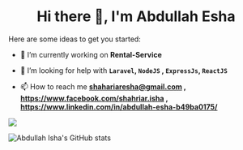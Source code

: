 <link rel="stylesheet" href="https://cdn.jsdelivr.net/gh/devicons/devicon@v2.11.0/devicon.min.css">

<h1 align="center">Hi there 👋, I'm Abdullah Esha</h1>

Here are some ideas to get you started:

- 🔭 I’m currently working on **Rental-Service**

- 🤔 I’m looking for help with **`Laravel`, `NodeJS` , `ExpressJs`, `ReactJS`**

- 📫 How to reach me **shahariaresha@gmail.com , https://www.facebook.com/shahriar.isha , https://www.linkedin.com/in/abdullah-esha-b49ba0175/**

<a href="https://github.com/abdullahisha">
  <img align="center" src="https://github-readme-stats.vercel.app/api/top-langs/?username=abdullahisha&theme=dark&hide_langs_below=1" />
</a>

![Abdullah Isha's GitHub stats](https://github-readme-stats.vercel.app/api?username=abdullahisha&show_icons=true&theme=radical)

